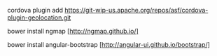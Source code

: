 cordova plugin add https://git-wip-us.apache.org/repos/asf/cordova-plugin-geolocation.git

bower install ngmap                 [http://ngmap.github.io/]

bower install angular-bootstrap     [http://angular-ui.github.io/bootstrap/]
